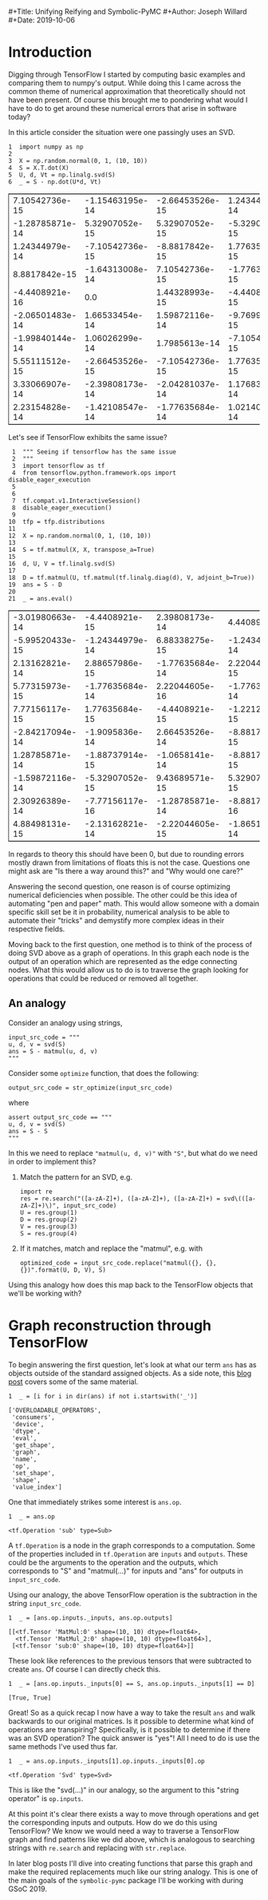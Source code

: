 #+Title: Unifying Reifying and Symbolic-PyMC
#+Author: Joseph Willard
#+Date: 2019-10-06

# Introduction

Digging through TensorFlow I started by computing basic examples and
comparing them to numpy's output. While doing this I came across the
common theme of numerical approximation that theoretically should not
have been present. Of course this brought me to pondering what would I
have to do to get around these numerical errors that arise in software
today?

In this article consider the situation were one passingly uses an SVD.

    1  import numpy as np
    2  
    3  X = np.random.normal(0, 1, (10, 10))
    4  S = X.T.dot(X)
    5  U, d, Vt = np.linalg.svd(S)
    6  _ = S - np.dot(U*d, Vt)

<table border="2" cellspacing="0" cellpadding="6" rules="groups" frame="hsides">


<colgroup>
<col  class="org-right" />

<col  class="org-right" />

<col  class="org-right" />

<col  class="org-right" />

<col  class="org-right" />

<col  class="org-right" />

<col  class="org-right" />

<col  class="org-right" />

<col  class="org-right" />

<col  class="org-right" />
</colgroup>
<tbody>
<tr>
<td class="org-right">7.10542736e-15</td>
<td class="org-right">-1.15463195e-14</td>
<td class="org-right">-2.66453526e-15</td>
<td class="org-right">1.24344979e-14</td>
<td class="org-right">2.22044605e-15</td>
<td class="org-right">-6.66133815e-16</td>
<td class="org-right">1.19904087e-14</td>
<td class="org-right">-4.6629367e-15</td>
<td class="org-right">3.33066907e-16</td>
<td class="org-right">4.4408921e-15</td>
</tr>


<tr>
<td class="org-right">-1.28785871e-14</td>
<td class="org-right">5.32907052e-15</td>
<td class="org-right">5.32907052e-15</td>
<td class="org-right">-5.32907052e-15</td>
<td class="org-right">-1.77635684e-15</td>
<td class="org-right">8.8817842e-16</td>
<td class="org-right">-1.52655666e-14</td>
<td class="org-right">1.77635684e-15</td>
<td class="org-right">8.8817842e-15</td>
<td class="org-right">-3.55271368e-15</td>
</tr>


<tr>
<td class="org-right">1.24344979e-14</td>
<td class="org-right">-7.10542736e-15</td>
<td class="org-right">-8.8817842e-15</td>
<td class="org-right">1.77635684e-15</td>
<td class="org-right">-8.8817842e-16</td>
<td class="org-right">-1.77635684e-15</td>
<td class="org-right">8.43769499e-15</td>
<td class="org-right">-2.22044605e-15</td>
<td class="org-right">-2.66453526e-15</td>
<td class="org-right">6.21724894e-15</td>
</tr>


<tr>
<td class="org-right">8.8817842e-15</td>
<td class="org-right">-1.64313008e-14</td>
<td class="org-right">7.10542736e-15</td>
<td class="org-right">-1.77635684e-15</td>
<td class="org-right">-6.21724894e-15</td>
<td class="org-right">-4.4408921e-16</td>
<td class="org-right">5.32907052e-15</td>
<td class="org-right">-6.66133815e-15</td>
<td class="org-right">2.22044605e-16</td>
<td class="org-right">-2.44249065e-15</td>
</tr>


<tr>
<td class="org-right">-4.4408921e-16</td>
<td class="org-right">0.0</td>
<td class="org-right">1.44328993e-15</td>
<td class="org-right">-4.4408921e-15</td>
<td class="org-right">-1.77635684e-15</td>
<td class="org-right">-7.42461648e-16</td>
<td class="org-right">-1.99840144e-15</td>
<td class="org-right">1.11022302e-15</td>
<td class="org-right">2.22044605e-15</td>
<td class="org-right">-1.77635684e-15</td>
</tr>


<tr>
<td class="org-right">-2.06501483e-14</td>
<td class="org-right">1.66533454e-14</td>
<td class="org-right">1.59872116e-14</td>
<td class="org-right">-9.76996262e-15</td>
<td class="org-right">6.52256027e-16</td>
<td class="org-right">0.0</td>
<td class="org-right">-1.33226763e-14</td>
<td class="org-right">4.4408921e-15</td>
<td class="org-right">5.77315973e-15</td>
<td class="org-right">-7.10542736e-15</td>
</tr>


<tr>
<td class="org-right">-1.99840144e-14</td>
<td class="org-right">1.06026299e-14</td>
<td class="org-right">1.7985613e-14</td>
<td class="org-right">-7.10542736e-15</td>
<td class="org-right">-8.8817842e-16</td>
<td class="org-right">3.99680289e-15</td>
<td class="org-right">-1.42108547e-14</td>
<td class="org-right">2.66453526e-15</td>
<td class="org-right">4.4408921e-15</td>
<td class="org-right">-1.27675648e-14</td>
</tr>


<tr>
<td class="org-right">5.55111512e-15</td>
<td class="org-right">-2.66453526e-15</td>
<td class="org-right">-7.10542736e-15</td>
<td class="org-right">1.77635684e-15</td>
<td class="org-right">6.66133815e-16</td>
<td class="org-right">0.0</td>
<td class="org-right">4.4408921e-16</td>
<td class="org-right">-8.8817842e-16</td>
<td class="org-right">-7.07767178e-16</td>
<td class="org-right">2.66453526e-15</td>
</tr>


<tr>
<td class="org-right">3.33066907e-14</td>
<td class="org-right">-2.39808173e-14</td>
<td class="org-right">-2.04281037e-14</td>
<td class="org-right">1.17683641e-14</td>
<td class="org-right">-8.8817842e-16</td>
<td class="org-right">-3.99680289e-15</td>
<td class="org-right">2.66453526e-14</td>
<td class="org-right">-7.91033905e-15</td>
<td class="org-right">-1.0658141e-14</td>
<td class="org-right">1.37667655e-14</td>
</tr>


<tr>
<td class="org-right">2.23154828e-14</td>
<td class="org-right">-1.42108547e-14</td>
<td class="org-right">-1.77635684e-14</td>
<td class="org-right">1.02140518e-14</td>
<td class="org-right">1.33226763e-15</td>
<td class="org-right">0.0</td>
<td class="org-right">1.44051437e-14</td>
<td class="org-right">-5.32907052e-15</td>
<td class="org-right">-7.10542736e-15</td>
<td class="org-right">7.10542736e-15</td>
</tr>
</tbody>
</table>

Let's see if TensorFlow exhibits the same issue?

     1  """ Seeing if tensorflow has the same issue
     2  """
     3  import tensorflow as tf
     4  from tensorflow.python.framework.ops import disable_eager_execution
     5  
     6  
     7  tf.compat.v1.InteractiveSession()
     8  disable_eager_execution()
     9  
    10  tfp = tfp.distributions
    11  
    12  X = np.random.normal(0, 1, (10, 10))
    13  
    14  S = tf.matmul(X, X, transpose_a=True)
    15  
    16  d, U, V = tf.linalg.svd(S)
    17  
    18  D = tf.matmul(U, tf.matmul(tf.linalg.diag(d), V, adjoint_b=True))
    19  ans = S - D
    20  
    21  _ = ans.eval()

<table border="2" cellspacing="0" cellpadding="6" rules="groups" frame="hsides">


<colgroup>
<col  class="org-right" />

<col  class="org-right" />

<col  class="org-right" />

<col  class="org-right" />

<col  class="org-right" />

<col  class="org-right" />

<col  class="org-right" />

<col  class="org-right" />

<col  class="org-right" />

<col  class="org-right" />
</colgroup>
<tbody>
<tr>
<td class="org-right">-3.01980663e-14</td>
<td class="org-right">-4.4408921e-15</td>
<td class="org-right">2.39808173e-14</td>
<td class="org-right">4.4408921e-15</td>
<td class="org-right">7.99360578e-15</td>
<td class="org-right">-2.7533531e-14</td>
<td class="org-right">1.37667655e-14</td>
<td class="org-right">-1.59872116e-14</td>
<td class="org-right">2.48689958e-14</td>
<td class="org-right">7.10542736e-15</td>
</tr>


<tr>
<td class="org-right">-5.99520433e-15</td>
<td class="org-right">-1.24344979e-14</td>
<td class="org-right">6.88338275e-15</td>
<td class="org-right">-1.24344979e-14</td>
<td class="org-right">1.77635684e-15</td>
<td class="org-right">-1.82076576e-14</td>
<td class="org-right">-1.66533454e-15</td>
<td class="org-right">-5.77315973e-15</td>
<td class="org-right">-3.99680289e-15</td>
<td class="org-right">-1.95399252e-14</td>
</tr>


<tr>
<td class="org-right">2.13162821e-14</td>
<td class="org-right">2.88657986e-15</td>
<td class="org-right">-1.77635684e-14</td>
<td class="org-right">2.22044605e-15</td>
<td class="org-right">-7.99360578e-15</td>
<td class="org-right">2.57571742e-14</td>
<td class="org-right">-1.02140518e-14</td>
<td class="org-right">5.88418203e-15</td>
<td class="org-right">-1.55431223e-14</td>
<td class="org-right">3.33066907e-16</td>
</tr>


<tr>
<td class="org-right">5.77315973e-15</td>
<td class="org-right">-1.77635684e-14</td>
<td class="org-right">2.22044605e-16</td>
<td class="org-right">-1.77635684e-14</td>
<td class="org-right">-1.94289029e-15</td>
<td class="org-right">-1.0658141e-14</td>
<td class="org-right">-8.8817842e-15</td>
<td class="org-right">4.99600361e-15</td>
<td class="org-right">-2.66453526e-15</td>
<td class="org-right">-2.13162821e-14</td>
</tr>


<tr>
<td class="org-right">7.77156117e-15</td>
<td class="org-right">1.77635684e-15</td>
<td class="org-right">-4.4408921e-15</td>
<td class="org-right">-1.22124533e-15</td>
<td class="org-right">-7.99360578e-15</td>
<td class="org-right">1.46549439e-14</td>
<td class="org-right">-4.08006962e-15</td>
<td class="org-right">-1.99840144e-15</td>
<td class="org-right">-1.0658141e-14</td>
<td class="org-right">1.55431223e-15</td>
</tr>


<tr>
<td class="org-right">-2.84217094e-14</td>
<td class="org-right">-1.9095836e-14</td>
<td class="org-right">2.66453526e-14</td>
<td class="org-right">-8.8817842e-15</td>
<td class="org-right">1.66533454e-14</td>
<td class="org-right">-4.08562073e-14</td>
<td class="org-right">3.55271368e-15</td>
<td class="org-right">-7.77156117e-16</td>
<td class="org-right">3.01980663e-14</td>
<td class="org-right">-1.59872116e-14</td>
</tr>


<tr>
<td class="org-right">1.28785871e-14</td>
<td class="org-right">-1.88737914e-15</td>
<td class="org-right">-1.0658141e-14</td>
<td class="org-right">-8.8817842e-15</td>
<td class="org-right">-3.1918912e-15</td>
<td class="org-right">-8.8817842e-16</td>
<td class="org-right">-4.97379915e-14</td>
<td class="org-right">3.90798505e-14</td>
<td class="org-right">1.19904087e-14</td>
<td class="org-right">-3.55271368e-14</td>
</tr>


<tr>
<td class="org-right">-1.59872116e-14</td>
<td class="org-right">-5.32907052e-15</td>
<td class="org-right">9.43689571e-15</td>
<td class="org-right">5.32907052e-15</td>
<td class="org-right">-6.66133815e-16</td>
<td class="org-right">-2.44249065e-15</td>
<td class="org-right">3.37507799e-14</td>
<td class="org-right">-2.48689958e-14</td>
<td class="org-right">-1.15463195e-14</td>
<td class="org-right">1.0658141e-14</td>
</tr>


<tr>
<td class="org-right">2.30926389e-14</td>
<td class="org-right">-7.77156117e-16</td>
<td class="org-right">-1.28785871e-14</td>
<td class="org-right">-8.8817842e-16</td>
<td class="org-right">-7.10542736e-15</td>
<td class="org-right">2.57571742e-14</td>
<td class="org-right">8.43769499e-15</td>
<td class="org-right">-1.24344979e-14</td>
<td class="org-right">-3.55271368e-14</td>
<td class="org-right">1.15463195e-14</td>
</tr>


<tr>
<td class="org-right">4.88498131e-15</td>
<td class="org-right">-2.13162821e-14</td>
<td class="org-right">-2.22044605e-15</td>
<td class="org-right">-1.86517468e-14</td>
<td class="org-right">3.77475828e-15</td>
<td class="org-right">-1.77635684e-14</td>
<td class="org-right">-3.73034936e-14</td>
<td class="org-right">1.59872116e-14</td>
<td class="org-right">1.50990331e-14</td>
<td class="org-right">-5.32907052e-14</td>
</tr>
</tbody>
</table>

In regards to theory this should have been 0, but due to rounding
errors mostly drawn from limitations of floats this is not the
case. Questions one might ask are "Is there a way around this?"
and "Why would one care?"

Answering the second question, one reason is of course optimizing
numerical deficiencies when possible. The other could be this idea of
automating "pen and paper" math. This would allow someone with a
domain specific skill set be it in probability, numerical analysis to
be able to automate their "tricks" and demystify more complex ideas in
their respective fields.

Moving back to the first question, one method is to think of the
process of doing SVD above as a graph of operations. In this graph
each node is the output of an operation which are represented as the
edge connecting nodes. What this would allow us to do is to traverse
the graph looking for operations that could be reduced or removed all
together.


## An analogy

Consider an analogy using strings,

    input_src_code = """
    u, d, v = svd(S)
    ans = S - matmul(u, d, v)
    """

Consider some `optimize` function, that does the following:

    output_src_code = str_optimize(input_src_code)

where

    assert output_src_code == """
    u, d, v = svd(S)
    ans = S - S
    """

In this we need to replace `"matmul(u, d, v)"` with `"S"`, but what
do we need in order to implement this? 

1.  Match the pattern for an SVD, e.g.
    
        import re
        res = re.search("([a-zA-Z]+), ([a-zA-Z]+), ([a-zA-Z]+) = svd\(([a-zA-Z]+)\)", input_src_code)
        U = res.group(1)
        D = res.group(2)
        V = res.group(3)
        S = res.group(4)

2.  If it matches, match and replace the "matmul", e.g. with
    
        optimized_code = input_src_code.replace("matmul({}, {}, {})".format(U, D, V), S)

Using this analogy how does this map back to the TensorFlow objects
that we'll be working with?


# Graph reconstruction through TensorFlow

To begin answering the first question, let's look at what our term
`ans` has as objects outside of the standard assigned objects. As a
side note, this [blog post](https://blog.jakuba.net/2017/05/30/Visualizing-TensorFlow-Graphs-in-Jupyter-Notebooks/) covers some of the same material.

    1  _ = [i for i in dir(ans) if not i.startswith('_')]

    ['OVERLOADABLE_OPERATORS',
     'consumers',
     'device',
     'dtype',
     'eval',
     'get_shape',
     'graph',
     'name',
     'op',
     'set_shape',
     'shape',
     'value_index']

One that immediately strikes some interest is `ans.op`. 

    1  _ = ans.op

    <tf.Operation 'sub' type=Sub>

A `tf.Operation` is a node in the graph corresponds to a
computation. Some of the properties included in `tf.Operation` are
`inputs` and `outputs`. These could be the arguments to the operation
and the outputs, which corresponds to "S" and "matmul(&#x2026;)" for inputs
and "ans" for outputs in `input_src_code`.

Using our analogy, the above TensorFlow operation is the subtraction
in the string `input_src_code`.

    1  _ = [ans.op.inputs._inputs, ans.op.outputs]

    [[<tf.Tensor 'MatMul:0' shape=(10, 10) dtype=float64>,
      <tf.Tensor 'MatMul_2:0' shape=(10, 10) dtype=float64>],
     [<tf.Tensor 'sub:0' shape=(10, 10) dtype=float64>]]

These look like references to the previous tensors that were
subtracted to create `ans`. Of course I can directly check this.

    1  _ = [ans.op.inputs._inputs[0] == S, ans.op.inputs._inputs[1] == D]

    [True, True]

Great! So as a quick recap I now have a way to take the result `ans`
and walk backwards to our original matrices. Is it possible to
determine what kind of operations are transpiring? Specifically, is it
possible to determine if there was an SVD operation? The quick answer
is "yes"! All I need to do is use the same methods I've used thus
far.

    1  _ = ans.op.inputs._inputs[1].op.inputs._inputs[0].op

    <tf.Operation 'Svd' type=Svd>

This is like the "svd(&#x2026;)" in our analogy, so the argument to this
"string operator" is `op.inputs`.

At this point it's clear there exists a way to move through operations
and get the corresponding inputs and outputs. How do we do this using TensorFlow? We
know we would need a way to traverse a TensorFlow graph and find patterns like we
did above, which is analogous to searching strings with `re.search` and
replacing with `str.replace`.

In later blog posts I'll dive into creating functions that parse this
graph and make the required replacements much like our string
analogy. This is one of the main goals of the `symbolic-pymc` package
I'll be working with during GSoC 2019.

